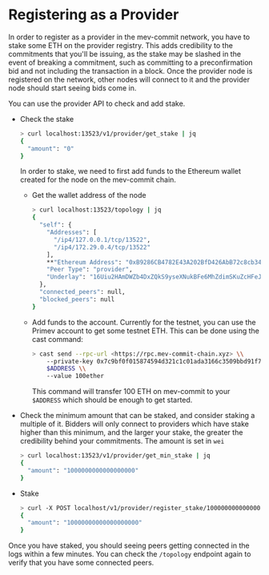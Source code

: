 # Registering as a Provider

In order to register as a provider in the mev-commit network, you have to stake some ETH on the provider registry. This adds credibility to the commitments that you'll be issuing, as the stake may be slashed in the event of breaking a commitment, such as committing to a preconfirmation bid and not including the transaction in a block. Once the provider node is registered on the network, other nodes will connect to it and the provider node should start seeing bids come in.

You can use the provider API to check and add stake.

*   Check the stake

    ```bash
    > curl localhost:13523/v1/provider/get_stake | jq
    {
      "amount": "0"
    }
    ```

    In order to stake, we need to first add funds to the Ethereum wallet created for the node on the mev-commit chain.

    *   Get the wallet address of the node

        ```bash
        > curl localhost:13523/topology | jq
        {
          "self": {
            "Addresses": [
              "/ip4/127.0.0.1/tcp/13522",
              "/ip4/172.29.0.4/tcp/13522"
            ],
            **"Ethereum Address": "0xB9286CB4782E43A202BfD426AbB72c8cb34f886c"**,
            "Peer Type": "provider",
            "Underlay": "16Uiu2HAmDWZb4DxZQkS9yseXNukBFe6MhZdimSKuZcHFeJrF3jC9"
          },
          "connected_peers": null,
          "blocked_peers": null
        }
        ```
    *   Add funds to the account. Currently for the testnet, you can use the Primev account to get some testnet ETH. This can be done using the cast command:

        ```bash
        > cast send --rpc-url <https://rpc.mev-commit-chain.xyz> \\
        	--private-key 0x7c9bf0f015874594d321c1c01ada3166c3509bbd91f76f9e4d7380c2df269c55 \\
        	$ADDRESS \\
        	--value 100ether
        ```

        This command will transfer 100 ETH on mev-commit to your `$ADDRESS` which should be enough to get started.
*   Check the minimum amount that can be staked, and consider staking a multiple of it. Bidders will only connect to providers which have stake higher than this minimum, and the larger your stake, the greater the credibility behind your commitments. The amount is set in `wei`

    ```bash
    > curl localhost:13523/v1/provider/get_min_stake | jq
    {
      "amount": "1000000000000000000"
    }
    ```
*   Stake

    ```bash
    > curl -X POST localhost/v1/provider/register_stake/10000000000000000000 | jq
    {
      "amount": "10000000000000000000"
    }
    ```

Once you have staked, you should seeing peers getting connected in the logs within a few minutes. You can check the `/topology` endpoint again to verify that you have some connected peers.
